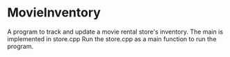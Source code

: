 # MovieInventory
A program to track and update a movie rental store's inventory. The main is implemented in store.cpp
Run the store.cpp as a main function to run the program.
